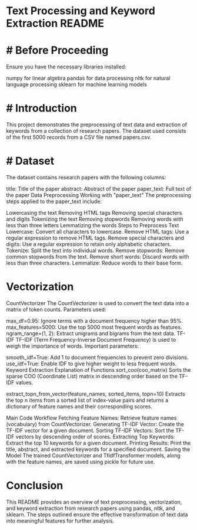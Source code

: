 

# Text Processing and Keyword Extraction README
# # Before Proceeding
Ensure you have the necessary libraries installed:

numpy for linear algebra
pandas for data processing
nltk for natural language processing
sklearn for machine learning models
# # Introduction
This project demonstrates the preprocessing of text data and extraction of keywords from a collection of research papers. The dataset used consists of the first 5000 records from a CSV file named papers.csv.

# # Dataset
The dataset contains research papers with the following columns:

title: Title of the paper
abstract: Abstract of the paper
paper_text: Full text of the paper
Data Preprocessing
Working with "paper_text"
The preprocessing steps applied to the paper_text include:

Lowercasing the text
Removing HTML tags
Removing special characters and digits
Tokenizing the text
Removing stopwords
Removing words with less than three letters
Lemmatizing the words
Steps to Preprocess Text
Lowercase: Convert all characters to lowercase.
Remove HTML tags: Use a regular expression to remove HTML tags.
Remove special characters and digits: Use a regular expression to retain only alphabetic characters.
Tokenize: Split the text into individual words.
Remove stopwords: Remove common stopwords from the text.
Remove short words: Discard words with less than three characters.
Lemmatize: Reduce words to their base form.
# Vectorization
CountVectorizer
The CountVectorizer is used to convert the text data into a matrix of token counts. Parameters used:

max_df=0.95: Ignore terms with a document frequency higher than 95%.
max_features=5000: Use the top 5000 most frequent words as features.
ngram_range=(1, 2): Extract unigrams and bigrams from the text data.
TF-IDF
TF-IDF (Term Frequency-Inverse Document Frequency) is used to weigh the importance of words. Important parameters:

smooth_idf=True: Add 1 to document frequencies to prevent zero divisions.
use_idf=True: Enable IDF to give higher weight to less frequent words.
Keyword Extraction
Explanation of Functions
sort_coo(coo_matrix)
Sorts the sparse COO (Coordinate List) matrix in descending order based on the TF-IDF values.

extract_topn_from_vector(feature_names, sorted_items, topn=10)
Extracts the top n items from a sorted list of index-value pairs and returns a dictionary of feature names and their corresponding scores.

Main Code Workflow
Fetching Feature Names: Retrieve feature names (vocabulary) from CountVectorizer.
Generating TF-IDF Vector: Create the TF-IDF vector for a given document.
Sorting TF-IDF Vectors: Sort the TF-IDF vectors by descending order of scores.
Extracting Top Keywords: Extract the top 10 keywords for a given document.
Printing Results: Print the title, abstract, and extracted keywords for a specified document.
Saving the Model
The trained CountVectorizer and TfidfTransformer models, along with the feature names, are saved using pickle for future use.

# Conclusion
This README provides an overview of text preprocessing, vectorization, and keyword extraction from research papers using pandas, nltk, and sklearn. The steps outlined ensure the effective transformation of text data into meaningful features for further analysis.